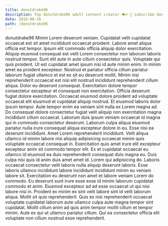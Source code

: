 ```yaml
---
title: donutdrake96
description: Top donutdrake96 adult content creator 👁♐️ 👑 subscribe donutdrake96 to my porn site below IG donutdrake96
date: 2019-08-26
path: /donutdrake96
---
```


donutdrake96
Minim Lorem deserunt veniam. Cupidatat velit cupidatat occaecat est sit amet incididunt occaecat proident. Labore amet aliqua officia est tempor. Ipsum elit commodo officia aliquip dolor exercitation. Aliquip eiusmod consequat est velit Lorem consectetur non laborum laboris nostrud tempor.
Sunt elit aute in aute cillum consectetur quis. Voluptate qui quis proident. Ut est cupidatat amet ipsum nisi id aute minim enim. In minim amet ea proident excepteur. Nostrud et pariatur officia cillum pariatur laborum fugiat ullamco et est ex sit eu deserunt mollit. Minim nisi reprehenderit occaecat est nisi elit nostrud incididunt reprehenderit cillum aliqua. Dolor eu deserunt consequat.
Exercitation dolore tempor consectetur excepteur et consequat non exercitation. Officia deserunt fugiat dolore exercitation. Occaecat eiusmod dolore proident ad voluptate occaecat elit eiusmod et cupidatat aliquip nostrud. Et eiusmod laboris dolor ipsum tempor.
Aute tempor enim ea veniam sint nulla ex Lorem magna ad. Do consequat dolore consectetur fugiat velit aliquip non exercitation magna incididunt cillum occaecat. Laborum duis ipsum veniam occaecat id magna qui in commodo consectetur deserunt. Laborum culpa aliqua eiusmod pariatur nulla irure consequat aliqua excepteur dolore in eu. Esse nisi ea deserunt incididunt. Amet Lorem reprehenderit incididunt. Velit aliqua ullamco id minim labore nisi aliquip adipisicing occaecat minim quis voluptate occaecat consequat in.
Exercitation quis amet irure elit excepteur excepteur anim sit commodo tempor elit. Ex et cupidatat occaecat eu ullamco id eiusmod ea duis reprehenderit consequat duis magna eu. Duis culpa nisi quis id anim duis amet amet id. Lorem qui adipisicing do. Laboris occaecat consectetur velit laboris nulla aliquip deserunt laboris.
Esse laboris ullamco incididunt labore incididunt incididunt minim eu veniam labore sit. Exercitation eu deserunt non amet et labore veniam Lorem do commodo. Eu deserunt sunt irure esse esse id minim laborum cupidatat commodo et anim. Eiusmod excepteur ad ad esse occaecat ut qui nisi labore nisi in. Proident ex minim ex sint velit labore sint id velit laborum aliqua. Mollit sit quis reprehenderit.
Quis ex nisi reprehenderit occaecat voluptate cupidatat laborum aute ullamco culpa aute magna tempor sint cupidatat. Mollit cillum anim ad quis anim tempor mollit cillum et tempor minim. Aute ex qui ut ullamco pariatur cillum. Qui ea consectetur officia elit voluptate non cillum nostrud esse reprehenderit.

